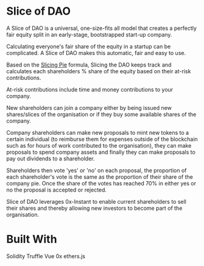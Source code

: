 # Slice of DAO

A Slice of DAO is a universal, one-size-fits all model that creates a perfectly fair equity split in an early-stage, bootstrapped start-up company.

Calculating everyone's fair share of the equity in a startup can be complicated. A Slice of DAO makes this automatic, fair and easy to use.

Based on the [Slicing Pie](https://slicingpie.com/) formula, Slicing the DAO keeps track and calculates each shareholders % share of the equity based on their at-risk contributions. 

At-risk contributions include time and money contributions to your company.

New shareholders can join a company either by being issued new shares/slices of the organisation or if they buy some available shares of the company.

Company shareholders can make new proposals to mint new tokens to a certain individual (to reimburse them for expenses outside of the blockchain such as for hours of work contributed to the organisation), they can make proposals to spend company assets and finally they can make proposals to pay out dividends to a shareholder.

Shareholders then vote 'yes' or 'no' on each proposal, the proportion of each shareholder's vote is the same as the proportion of their share of the company pie. Once the share of the votes has reached 70% in either yes or no the proposal is accepted or rejected.

Slice of DAO leverages 0x-Instant to enable current shareholders to sell their shares and thereby allowing new investors to become part of the organisation.

# Built With

Solidity Truffle Vue 0x ethers.js
